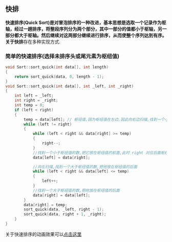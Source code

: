 ## 快排
**快速排序(Quick Sort)**是对冒泡排序的一种改进，基本思想是选取一个记录作为枢轴，经过一趟排序，将整段序列分为两个部分，其中一部分的值都小于枢轴，另一部分都大于枢轴。然后继续对这两部分继续进行排序，从而使整个序列达到有序。  
关于**快排**存在多种实现方式.

### 简单的快速排序(选择未排序头或尾元素为枢纽值)
``` c++
void Sort::sort_quick(int data[], int length)
{
    return sort_quick(data, 0, length - 1);
}
void Sort::sort_quick(int data[], int _left, int _right)
{
    int left = _left;
    int right = _right;
    int temp = 0;
    if (left < right)
    {
        temp = data[left]; // 枢纽值,因为枢纽值在左边,因此向右边扫描,找到一个小于枢纽值的数
        while (left != right)
        {
            while (left < right && data[right] >= temp)
            {
                right--;
            }
            //找到一个小于枢纽值的数,把它放在枢纽值的前面,此时 right 对应后面枢纽值的位置
            data[left] = data[right];

            //向左扫描,找到一个大于枢纽值的数,把他放在枢纽值的后面
            while (left < right && data[left] <= temp)
            {
                left++;
            }
            //找到一个大于枢纽值的数,把他放在枢纽值的后面
            data[right] = data[left];
        }
        data[right] = temp;
        sort_quick(data, _left, right - 1);
        sort_quick(data, right + 1, _right);
    }
}
```
关于快速排序的动画效果可以[点击这里](https://visualgo.net/en/sorting)
